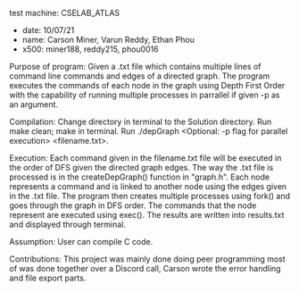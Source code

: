test machine: CSELAB_ATLAS
* date: 10/07/21
* name: Carson Miner, Varun Reddy, Ethan Phou
* x500: miner188, reddy215, phou0016

Purpose of program: Given a .txt file which contains multiple lines of command line commands and edges of a directed graph. The program
executes the commands of each node in the graph using Depth First Order with the capability of running multiple processes in parrallel if given 
-p as an argument.

Compilation: Change directory in terminal to the Solution directory. Run make clean; make in terminal. 
Run ./depGraph <Optional: -p flag for parallel execution> <filename.txt>.

Execution: Each command given in the filename.txt file will be executed in the order of DFS given the directed graph edges. The way the .txt file
is processed is in the createDepGraph() function in "graph.h". Each node represents a command and is linked to another node using the edges given in the
.txt file. The program then creates multiple processes using fork() and goes through the graph in DFS order. The commands that the node represent
are executed using exec(). The results are written into results.txt and displayed through terminal.

Assumption: User can compile C code. 

Contributions: This project was mainly done doing peer programming most of was done together over a Discord call, Carson wrote the error handling and file export parts. 


